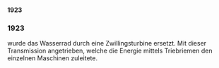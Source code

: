#### 1923

### 1923 
wurde das Wasserrad durch eine Zwillingsturbine ersetzt. Mit dieser Transmission angetrieben, welche die Energie mittels Triebriemen den einzelnen Maschinen zuleitete.